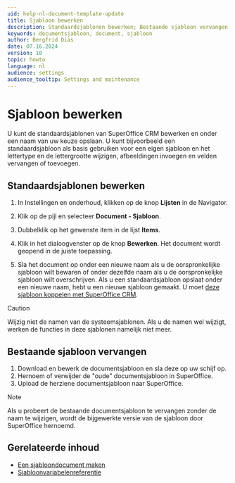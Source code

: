```yaml
---
uid: help-nl-document-template-update
title: Sjabloon bewerken
description: Standaardsjablonen bewerken; Bestaande sjabloon vervangen
keywords: documentsjabloon, document, sjabloon
author: Bergfrid Dias
date: 07.16.2024
version: 10
topic: howto
language: nl
audience: settings
audience_tooltip: Settings and maintenance
---
```


# Sjabloon bewerken

U kunt de standaardsjablonen van SuperOffice CRM bewerken en onder een naam van uw keuze opslaan. U kunt bijvoorbeeld een standaardsjabloon als basis gebruiken voor een eigen sjabloon en het lettertype en de lettergrootte wijzigen, afbeeldingen invoegen en velden vervangen of toevoegen.

## Standaardsjablonen bewerken

1. In Instellingen en onderhoud, klikken op de knop **Lijsten** in de Navigator.

2. Klik op de pijl en selecteer **Document - Sjabloon**.

3. Dubbelklik op het gewenste item in de lijst **Items**.

4. Klik in het dialoogvenster op de knop **Bewerken**. Het document wordt geopend in de juiste toepassing.

5. Sla het document op onder een nieuwe naam als u de oorspronkelijke sjabloon wilt bewaren of onder dezelfde naam als u de oorspronkelijke sjabloon wilt overschrijven.
    Als u een standaardsjabloon opslaat onder een nieuwe naam, hebt u een nieuwe sjabloon gemaakt. U moet [deze sjabloon koppelen met SuperOffice CRM][1].

> [!CAUTION]
> Wijzig niet de namen van de systeemsjablonen. Als u de namen wel wijzigt, werken de functies in deze sjablonen namelijk niet meer.

## Bestaande sjabloon vervangen

1. Download en bewerk de documentsjabloon en sla deze op uw schijf op.
2. Hernoem of verwijder de "oude" documentsjabloon in SuperOffice.
3. Upload de herziene documentsjabloon naar SuperOffice.

> [!NOTE]
> Als u probeert de bestaande documentsjabloon te vervangen zonder de naam te wijzigen, wordt de bijgewerkte versie van de sjabloon door SuperOffice hernoemd.

## Gerelateerde inhoud

* [Een sjabloondocument maken][2]
* [Sjabloonvariabelenreferentie][3]

<!-- Referenced links -->
[1]: link-template.md
[2]: ../learn/create.md
[3]: ../../../../en/document/templates/variables/index.md

<!-- Referenced images -->
